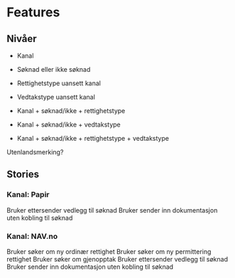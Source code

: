 # Features

## Nivåer

- Kanal
- Søknad eller ikke søknad
- Rettighetstype uansett kanal
- Vedtakstype uansett kanal

- Kanal + søknad/ikke + rettighetstype
- Kanal + søknad/ikke + vedtakstype
- Kanal + søknad/ikke + rettighetstype + vedtakstype

Utenlandsmerking?

## Stories

### Kanal: Papir

Bruker ettersender vedlegg til søknad
Bruker sender inn dokumentasjon uten kobling til søknad

### Kanal: NAV.no
Bruker søker om ny ordinær rettighet
Bruker søker om ny permittering rettighet
Bruker søker om gjenopptak
Bruker ettersender vedlegg til søknad
Bruker sender inn dokumentasjon uten kobling til søknad
